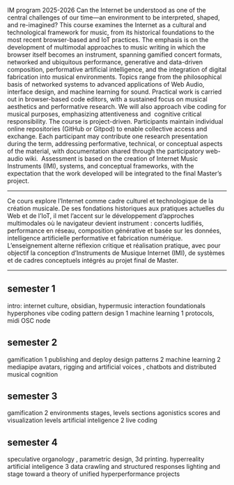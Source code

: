 IM program 2025-2026
Can the Internet be understood as one of the central challenges of our time—an environment to be interpreted, shaped, and re-imagined? This course examines the Internet as a cultural and technological framework for music, from its historical foundations to the most recent browser-based and IoT practices. The emphasis is on the development of multimodal approaches to music writing in which the browser itself becomes an instrument, spanning gamified concert formats, networked and ubiquitous performance, generative and data-driven composition, performative artificial intelligence, and the integration of digital fabrication into musical environments.
Topics range from the philosophical basis of networked systems to advanced applications of Web Audio, interface design, and machine learning for sound. Practical work is carried out in browser-based code editors, with a sustained focus on musical aesthetics and performative research. We will also approach vibe coding for musical purposes, emphasizing attentiveness and  cognitive critical responsibility.
The course is project-driven. Participants maintain individual online repositories (GitHub or Gitpod) to enable collective access and exchange. Each participant may contribute one research presentation during the term, addressing performative, technical, or conceptual aspects of the material, with documentation shared through the participatory web-audio wiki.  Assessment is based on the creation of Internet Music Instruments (IMI), systems, and conceptual frameworks, with the expectation that the work developed will be integrated to the final Master’s project.

---
Ce cours explore l’Internet comme cadre culturel et technologique de la création musicale. De ses fondations historiques aux pratiques actuelles du Web et de l’IoT, il met l’accent sur le développement d’approches multimodales où le navigateur devient instrument : concerts ludifiés, performance en réseau, composition générative et basée sur les données, intelligence artificielle performative et fabrication numérique. L’enseignement alterne réflexion critique et réalisation pratique, avec pour objectif la conception d’Instruments de Musique Internet (IMI), de systèmes et de cadres conceptuels intégrés au projet final de Master.

---

## semester 1

intro: internet culture, obsidian, hypermusic
interaction foundationals
hyperphones
vibe coding
pattern design 1
machine learning 1
protocols, midi OSC node

## semester 2

gamification 1
publishing and deploy
design patterns  2
machine learning 2
mediapipe
avatars, rigging and
artificial voices , chatbots and distributed musical cognition

## semester 3

gamification 2
environments
stages, levels sections
agonistics
scores and visualization levels
artificial inteligence 2
live coding

## semester 4

speculative organology , parametric design, 3d printing.
hyperreality
artificial inteligence 3 data crawling 
and structured responses
lighting and stage
toward a theory of unified hyperperformance
projects
